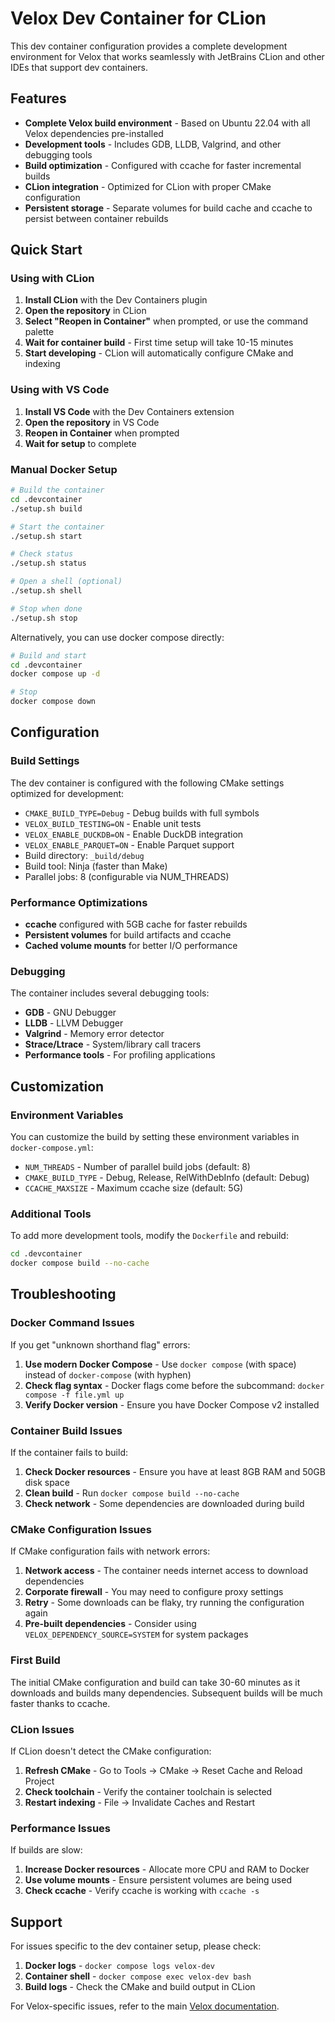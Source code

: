# Velox Dev Container for CLion

This dev container configuration provides a complete development environment for Velox that works seamlessly with JetBrains CLion and other IDEs that support dev containers.

## Features

- **Complete Velox build environment** - Based on Ubuntu 22.04 with all Velox dependencies pre-installed
- **Development tools** - Includes GDB, LLDB, Valgrind, and other debugging tools
- **Build optimization** - Configured with ccache for faster incremental builds
- **CLion integration** - Optimized for CLion with proper CMake configuration
- **Persistent storage** - Separate volumes for build cache and ccache to persist between container rebuilds

## Quick Start

### Using with CLion

1. **Install CLion** with the Dev Containers plugin
2. **Open the repository** in CLion
3. **Select "Reopen in Container"** when prompted, or use the command palette
4. **Wait for container build** - First time setup will take 10-15 minutes
5. **Start developing** - CLion will automatically configure CMake and indexing

### Using with VS Code

1. **Install VS Code** with the Dev Containers extension
2. **Open the repository** in VS Code
3. **Reopen in Container** when prompted
4. **Wait for setup** to complete

### Manual Docker Setup

```bash
# Build the container
cd .devcontainer
./setup.sh build

# Start the container
./setup.sh start

# Check status
./setup.sh status

# Open a shell (optional)
./setup.sh shell

# Stop when done
./setup.sh stop
```

Alternatively, you can use docker compose directly:

```bash
# Build and start
cd .devcontainer
docker compose up -d

# Stop
docker compose down
```

## Configuration

### Build Settings

The dev container is configured with the following CMake settings optimized for development:

- `CMAKE_BUILD_TYPE=Debug` - Debug builds with full symbols
- `VELOX_BUILD_TESTING=ON` - Enable unit tests
- `VELOX_ENABLE_DUCKDB=ON` - Enable DuckDB integration
- `VELOX_ENABLE_PARQUET=ON` - Enable Parquet support
- Build directory: `_build/debug`
- Build tool: Ninja (faster than Make)
- Parallel jobs: 8 (configurable via NUM_THREADS)

### Performance Optimizations

- **ccache** configured with 5GB cache for faster rebuilds
- **Persistent volumes** for build artifacts and ccache
- **Cached volume mounts** for better I/O performance

### Debugging

The container includes several debugging tools:

- **GDB** - GNU Debugger
- **LLDB** - LLVM Debugger  
- **Valgrind** - Memory error detector
- **Strace/Ltrace** - System/library call tracers
- **Performance tools** - For profiling applications

## Customization

### Environment Variables

You can customize the build by setting these environment variables in `docker-compose.yml`:

- `NUM_THREADS` - Number of parallel build jobs (default: 8)
- `CMAKE_BUILD_TYPE` - Debug, Release, RelWithDebInfo (default: Debug)
- `CCACHE_MAXSIZE` - Maximum ccache size (default: 5G)

### Additional Tools

To add more development tools, modify the `Dockerfile` and rebuild:

```bash
cd .devcontainer
docker compose build --no-cache
```

## Troubleshooting

### Docker Command Issues

If you get "unknown shorthand flag" errors:

1. **Use modern Docker Compose** - Use `docker compose` (with space) instead of `docker-compose` (with hyphen)
2. **Check flag syntax** - Docker flags come before the subcommand: `docker compose -f file.yml up`
3. **Verify Docker version** - Ensure you have Docker Compose v2 installed

### Container Build Issues

If the container fails to build:

1. **Check Docker resources** - Ensure you have at least 8GB RAM and 50GB disk space
2. **Clean build** - Run `docker compose build --no-cache`
3. **Check network** - Some dependencies are downloaded during build

### CMake Configuration Issues

If CMake configuration fails with network errors:

1. **Network access** - The container needs internet access to download dependencies
2. **Corporate firewall** - You may need to configure proxy settings
3. **Retry** - Some downloads can be flaky, try running the configuration again
4. **Pre-built dependencies** - Consider using `VELOX_DEPENDENCY_SOURCE=SYSTEM` for system packages

### First Build

The initial CMake configuration and build can take 30-60 minutes as it downloads and builds many dependencies. Subsequent builds will be much faster thanks to ccache.

### CLion Issues

If CLion doesn't detect the CMake configuration:

1. **Refresh CMake** - Go to Tools → CMake → Reset Cache and Reload Project
2. **Check toolchain** - Verify the container toolchain is selected
3. **Restart indexing** - File → Invalidate Caches and Restart

### Performance Issues

If builds are slow:

1. **Increase Docker resources** - Allocate more CPU and RAM to Docker
2. **Use volume mounts** - Ensure persistent volumes are being used
3. **Check ccache** - Verify ccache is working with `ccache -s`

## Support

For issues specific to the dev container setup, please check:

1. **Docker logs** - `docker compose logs velox-dev`
2. **Container shell** - `docker compose exec velox-dev bash`
3. **Build logs** - Check the CMake and build output in CLion

For Velox-specific issues, refer to the main [Velox documentation](../README.md).